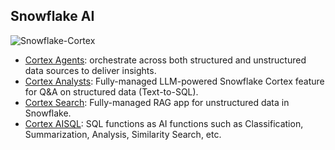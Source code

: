 ## Snowflake AI

![Snowflake-Cortex](https://i.postimg.cc/xCzt8sqX/snowflake-cortex.jpg)

- [Cortex Agents](https://docs.snowflake.com/en/user-guide/snowflake-cortex/cortex-agents): orchestrate across both structured and unstructured data sources to deliver insights.
- [Cortex Analysts](https://docs.snowflake.com/en/user-guide/snowflake-cortex/cortex-analyst): Fully-managed LLM-powered Snowflake Cortex feature for Q&A on structured data (Text-to-SQL).
- [Cortex Search](https://docs.snowflake.com/en/user-guide/snowflake-cortex/cortex-search/cortex-search-overview): Fully-managed RAG app for unstructured data in Snowflake.
- [Cortex AISQL](https://docs.snowflake.com/en/user-guide/snowflake-cortex/aisql): SQL functions as AI functions such as Classification, Summarization, Analysis, Similarity Search, etc.